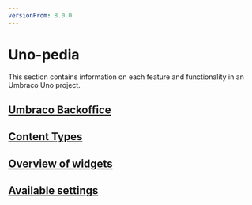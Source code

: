 ```yaml
---
versionFrom: 8.0.0
---
```


# Uno-pedia

This section contains information on each feature and functionality in an Umbraco Uno project.

## [Umbraco Backoffice](Umbraco-Backoffice)

## [Content Types](Content-Types)

## [Overview of widgets](Widgets)

## [Available settings](Settings)
